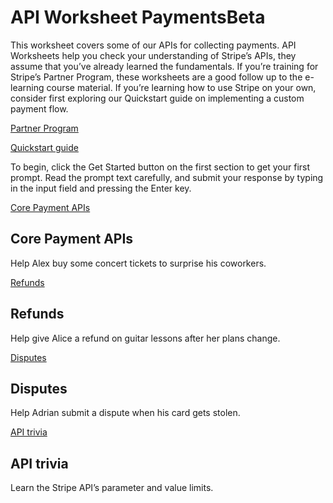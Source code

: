 # API Worksheet PaymentsBeta

This worksheet covers some of our APIs for collecting payments.  API Worksheets help you check your understanding of Stripe’s APIs, they assume that you’ve already learned the fundamentals.  If you’re training for Stripe’s Partner Program, these worksheets are a good follow up to the e-learning course material.  If you’re learning how to use Stripe on your own, consider first exploring our Quickstart guide on implementing a custom payment flow.

[Partner Program](https://stripe.com/partners)

[Quickstart guide](/payments/quickstart)

To begin, click the Get Started button on the first section to get your first prompt. Read the prompt text carefully, and submit your response by typing in the input field and pressing the Enter key.

[Core Payment APIs](#core-payment-apis)

## Core Payment APIs

Help Alex buy some concert tickets to surprise his coworkers.

[Refunds](#refunds)

## Refunds

Help give Alice a refund on guitar lessons after her plans change.

[Disputes](#disputes)

## Disputes

Help Adrian submit a dispute when his card gets stolen.

[API trivia](#api-trivia)

## API trivia

Learn the Stripe API’s parameter and value limits.
